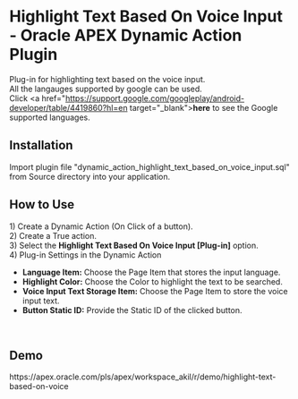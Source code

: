<h1>Highlight Text Based On Voice Input - Oracle APEX Dynamic Action Plugin</h1>

Plug-in for highlighting text based on the voice input.<br>
All the langauges supported by google can be used.<br>
Click <a href="https://support.google.com/googleplay/android-developer/table/4419860?hl=en target="_blank"><b>here</b></a> to see the Google supported languages.

<h2>Installation</h2>
Import plugin file "dynamic_action_highlight_text_based_on_voice_input.sql" from Source directory into your application.

<h2>How to Use</h2>
  1) Create a Dynamic Action (On Click of a button).<br>
  2) Create a True action.<br>
  3) Select the <b>Highlight Text Based On Voice Input [Plug-in]</b> option.<br>
  4) Plug-in Settings in the Dynamic Action
     <ul>
        <li><b>Language Item:</b> Choose the Page Item that stores the input language.</li>
        <li><b>Highlight Color:</b> Choose the Color to highlight the text to be searched.</li>
        <li><b>Voice Input Text Storage Item:</b> Choose the Page Item to store the voice input text.</li>
        <li><b>Button Static ID:</b> Provide the Static ID of the clicked button.</li>
     </ul>
 <br>
  
<h2>Demo</h2>
https://apex.oracle.com/pls/apex/workspace_akil/r/demo/highlight-text-based-on-voice
